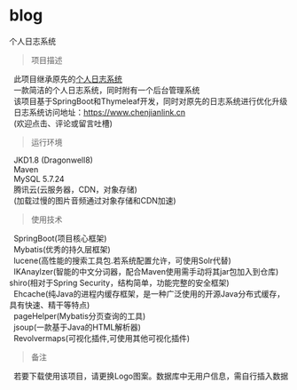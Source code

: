 # blog
个人日志系统
> 项目描述

&nbsp; 此项目继承原先的[个人日志系统](https://github.com/ChenJianLink/blog)   
&nbsp; 一款简洁的个人日志系统，同时附有一个后台管理系统  
&nbsp; 该项目基于SpringBoot和Thymeleaf开发，同时对原先的日志系统进行优化升级    
&nbsp; 日志系统访问地址：https://www.chenjianlink.cn  
&nbsp; (欢迎点击、评论或留言吐槽)

> 运行环境

&nbsp; JKD1.8 (Dragonwell8)  
&nbsp; Maven  
&nbsp; MySQL 5.7.24  
&nbsp; 腾讯云(云服务器，CDN，对象存储)  
&nbsp; (加载过慢的图片音频通过对象存储和CDN加速)

> 使用技术

&nbsp; SpringBoot(项目核心框架)  
&nbsp; Mybatis(优秀的持久层框架)  
&nbsp; lucene(高性能的搜索工具包.若系统配置允许，可使用Solr代替)  
&nbsp; IKAnaylzer(智能的中文分词器，配合Maven使用需手动将其jar包加入到仓库)
&nbsp; shiro(相对于Spring Security，结构简单，功能完整的安全框架)  
&nbsp; Ehcache(纯Java的进程内缓存框架，是一种广泛使用的开源Java分布式缓存，具有快速、精干等特点)  
&nbsp; pageHelper(Mybatis分页查询的工具)  
&nbsp; jsoup(一款基于Java的HTML解析器)  
&nbsp; Revolvermaps(可视化插件,可使用其他可视化插件)

> 备注

&nbsp; 若要下载使用该项目，请更换Logo图案。数据库中无用户信息，需自行插入数据